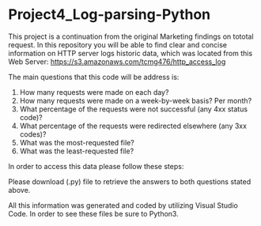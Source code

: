 # Project4_Log-parsing-Python
This project is a continuation from the original Marketing findings on tototal request. In this repository you will be able to find clear and concise information on HTTP server logs historic data, which was located from this Web Server: https://s3.amazonaws.com/tcmg476/http_access_log

The main questions that this code will be address is:

1. How many requests were made on each day? 
2. How many requests were made on a week-by-week basis? Per month?
3. What percentage of the requests were not successful (any 4xx status code)?
4. What percentage of the requests were redirected elsewhere (any 3xx codes)?
5. What was the most-requested file?
6. What was the least-requested file?

In order to access this data please follow these steps:

Please download (.py) file to retrieve the answers to both questions stated above. 

All this information was generated and coded by utilizing Visual Studio Code. In order to see these files be sure to Python3.
